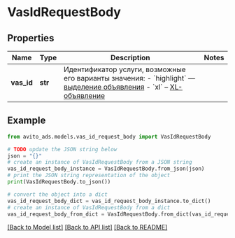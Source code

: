 # VasIdRequestBody


## Properties

Name | Type | Description | Notes
------------ | ------------- | ------------- | -------------
**vas_id** | **str** | Идентификатор услуги, возможные его варианты значения: - &#x60;highlight&#x60; — [выделение объявления](https://support.avito.ru/articles/200026858) - &#x60;xl&#x60; – [XL-объявление](https://support.avito.ru/articles/685)  | 

## Example

```python
from avito_ads.models.vas_id_request_body import VasIdRequestBody

# TODO update the JSON string below
json = "{}"
# create an instance of VasIdRequestBody from a JSON string
vas_id_request_body_instance = VasIdRequestBody.from_json(json)
# print the JSON string representation of the object
print(VasIdRequestBody.to_json())

# convert the object into a dict
vas_id_request_body_dict = vas_id_request_body_instance.to_dict()
# create an instance of VasIdRequestBody from a dict
vas_id_request_body_from_dict = VasIdRequestBody.from_dict(vas_id_request_body_dict)
```
[[Back to Model list]](../README.md#documentation-for-models) [[Back to API list]](../README.md#documentation-for-api-endpoints) [[Back to README]](../README.md)


